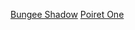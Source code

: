 

[Bungee Shadow](https://fonts.google.com/specimen/Bungee+Shade?preview.text=Robert%20Clark&preview.text_type=custom#pairings)
[Poiret One](https://fonts.google.com/specimen/Poiret+One?preview.text=I%20am%20me,%20hello%20you&preview.text_type=custom)